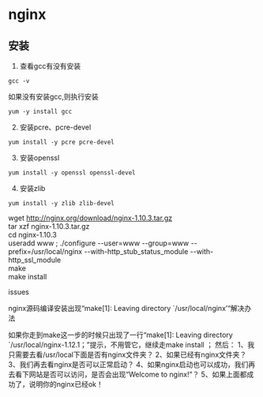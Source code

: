 # nginx  

## 安装  

1. 查看gcc有没有安装
```
gcc -v
```
如果没有安装gcc,则执行安装
```
yum -y install gcc
```

2. 安装pcre、pcre-devel
```
yum install -y pcre pcre-devel
```

3. 安装openssl
```
yum install -y openssl openssl-devel
```

4. 安装zlib
```
yum install -y zlib zlib-devel
```

wget http://nginx.org/download/nginx-1.10.3.tar.gz  
tar xzf nginx-1.10.3.tar.gz  
cd nginx-1.10.3  
useradd www ; ./configure --user=www --group=www --prefix=/usr/local/nginx --with-http_stub_status_module --with-http_ssl_module  
make  
make install  


issues

nginx源码编译安装出现“make[1]: Leaving directory `/usr/local/nginx’“解决办法

如果你走到make这一步的时候只出现了一行“make[1]: Leaving directory `/usr/local/nginx-1.12.1；”提示，不用管它，继续走make install ；
然后：
1、我只需要去看/usr/local下面是否有nginx文件夹？
2、如果已经有nginx文件夹？
3、我们再去看nginx是否可以正常启动？
4、如果nginx启动也可以成功，我们再去看下网站是否可以访问，是否会出现“Welcome to nginx!”？
5、如果上面都成功了，说明你的nginx已经ok！


